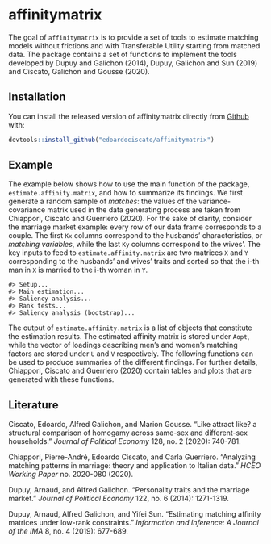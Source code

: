 
<!-- README.md is generated from README.Rmd. Please edit that file -->

# affinitymatrix

<!-- badges: start -->

<!-- badges: end -->

The goal of `affinitymatrix` is to provide a set of tools to estimate
matching models without frictions and with Transferable Utility starting
from matched data. The package contains a set of functions to implement
the tools developed by Dupuy and Galichon (2014), Dupuy, Galichon and
Sun (2019) and Ciscato, Galichon and Gousse (2020).

## Installation

<!-- You can install the released version of affinitymatrix from [CRAN](https://CRAN.R-project.org) with:

``` r
install.packages("affinitymatrix") 
```-->

You can install the released version of affinitymatrix directly from
[Github](https://github.com/edoardociscato/affinitymatrix) with:

``` r
devtools::install_github("edoardociscato/affinitymatrix")
```

## Example

The example below shows how to use the main function of the package,
`estimate.affinity.matrix`, and how to summarize its findings. We first
generate a random sample of *matches*: the values of the
variance-covariance matrix used in the data generating process are taken
from Chiappori, Ciscato and Guerriero (2020). For the sake of clarity,
consider the marriage market example: every row of our data frame
corresponds to a couple. The first `Kx` columns correspond to the
husbands’ characteristics, or *matching variables*, while the last `Ky`
columns correspond to the wives’. The key inputs to feed to
`estimate.affinity.matrix` are two matrices `X` and `Y` corresponding to
the husbands’ and wives’ traits and sorted so that the i-th man in `X`
is married to the i-th woman in `Y`.

    #> Setup...
    #> Main estimation...
    #> Saliency analysis...
    #> Rank tests...
    #> Saliency analysis (bootstrap)...

The output of `estimate.affinity.matrix` is a list of objects that
constitute the estimation results. The estimated affinity matrix is
stored under `Aopt`, while the vector of loadings describing men’s and
women’s matching factors are stored under `U` and `V` respectively. The
following functions can be used to produce summaries of the different
findings. For further details, Chiappori, Ciscato and Guerriero (2020)
contain tables and plots that are generated with these functions.

## Literature

Ciscato, Edoardo, Alfred Galichon, and Marion Gousse. “Like attract
like? a structural comparison of homogamy across same-sex and
different-sex households.” *Journal of Political Economy* 128, no. 2
(2020): 740-781.

Chiappori, Pierre-André, Edoardo Ciscato, and Carla Guerriero.
“Analyzing matching patterns in marriage: theory and application to
Italian data.” *HCEO Working Paper* no. 2020-080 (2020).

Dupuy, Arnaud, and Alfred Galichon. “Personality traits and the marriage
market.” *Journal of Political Economy* 122, no. 6 (2014): 1271-1319.

Dupuy, Arnaud, Alfred Galichon, and Yifei Sun. “Estimating matching
affinity matrices under low-rank constraints.” *Information and
Inference: A Journal of the IMA* 8, no. 4 (2019): 677-689.
